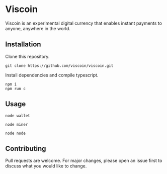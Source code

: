 # Viscoin

Viscoin is an experimental digital currency that enables instant payments to anyone, anywhere in the world.

## Installation
Clone this repository.
```
git clone https://github.com/viscoin/viscoin.git
```
Install dependencies and compile typescript.
```
npm i
npm run c
```

## Usage
```
node wallet
```
```
node miner
```
```
node node
```

## Contributing
Pull requests are welcome. For major changes, please open an issue first to discuss what you would like to change.